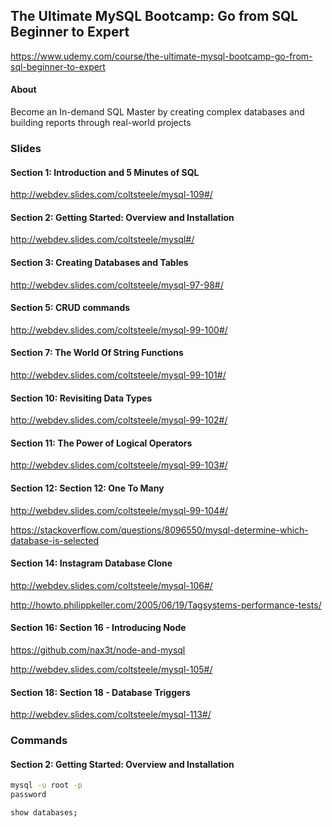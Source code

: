 ## The Ultimate MySQL Bootcamp: Go from SQL Beginner to Expert

https://www.udemy.com/course/the-ultimate-mysql-bootcamp-go-from-sql-beginner-to-expert

#### About

Become an In-demand SQL Master by creating complex databases and building reports through real-world projects

### Slides

#### Section 1: Introduction and 5 Minutes of SQL

http://webdev.slides.com/coltsteele/mysql-109#/

#### Section 2: Getting Started: Overview and Installation

http://webdev.slides.com/coltsteele/mysql#/

#### Section 3: Creating Databases and Tables

http://webdev.slides.com/coltsteele/mysql-97-98#/

#### Section 5: CRUD commands

http://webdev.slides.com/coltsteele/mysql-99-100#/

#### Section 7: The World Of String Functions

http://webdev.slides.com/coltsteele/mysql-99-101#/

#### Section 10: Revisiting Data Types

http://webdev.slides.com/coltsteele/mysql-99-102#/

#### Section 11: The Power of Logical Operators

http://webdev.slides.com/coltsteele/mysql-99-103#/

#### Section 12: Section 12: One To Many

http://webdev.slides.com/coltsteele/mysql-99-104#/

https://stackoverflow.com/questions/8096550/mysql-determine-which-database-is-selected

#### Section 14: Instagram Database Clone

http://webdev.slides.com/coltsteele/mysql-106#/

http://howto.philippkeller.com/2005/06/19/Tagsystems-performance-tests/

#### Section 16: Section 16 - Introducing Node

https://github.com/nax3t/node-and-mysql

http://webdev.slides.com/coltsteele/mysql-105#/

#### Section 18: Section 18 - Database Triggers

http://webdev.slides.com/coltsteele/mysql-113#/

### Commands

#### Section 2: Getting Started: Overview and Installation

```bash
mysql -u root -p
password

show databases;
```


